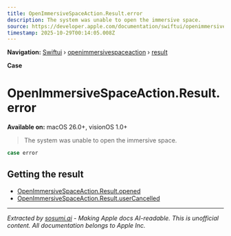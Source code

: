 ```yaml
---
title: OpenImmersiveSpaceAction.Result.error
description: The system was unable to open the immersive space.
source: https://developer.apple.com/documentation/swiftui/openimmersivespaceaction/result/error
timestamp: 2025-10-29T00:14:05.008Z
---
```


**Navigation:** [Swiftui](/documentation/swiftui) › [openimmersivespaceaction](/documentation/swiftui/openimmersivespaceaction) › [result](/documentation/swiftui/openimmersivespaceaction/result)

**Case**

# OpenImmersiveSpaceAction.Result.error

**Available on:** macOS 26.0+, visionOS 1.0+

> The system was unable to open the immersive space.

```swift
case error
```

## Getting the result

- [OpenImmersiveSpaceAction.Result.opened](/documentation/swiftui/openimmersivespaceaction/result/opened)
- [OpenImmersiveSpaceAction.Result.userCancelled](/documentation/swiftui/openimmersivespaceaction/result/usercancelled)

---

*Extracted by [sosumi.ai](https://sosumi.ai) - Making Apple docs AI-readable.*
*This is unofficial content. All documentation belongs to Apple Inc.*
